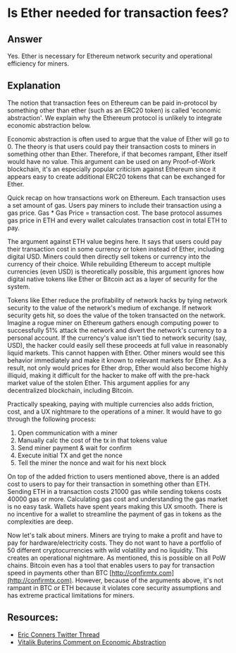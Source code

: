 # Is Ether needed for transaction fees?

## Answer

Yes. Ether is necessary for Ethereum network security and operational efficiency for miners.

## Explanation

The notion that transaction fees on Ethereum can be paid in-protocol by something other than ether (such as an ERC20 token) is called 'economic abstraction'. We explain why the Ethereum protocol is unlikely to integrate economic abstraction below.

Economic abstraction is often used to argue that the value of Ether will go to 0. The theory is that users could pay their transaction costs to miners in something other than Ether. Therefore, if that becomes rampant, Ether itself would have no value. This argument can be used on any Proof-of-Work blockchain, it's an especially popular criticism against Ethereum since it appears easy to create additional ERC20 tokens that can be exchanged for Ether.

Quick recap on how transactions work on Ethereum. Each transaction uses a set amount of gas. Users pay miners to include their transaction using a gas price. Gas * Gas Price = transaction cost. The base protocol assumes gas price in ETH and every wallet calculates transaction cost in total ETH to pay.

The argument against ETH value begins here. It says that users could pay their transaction cost in some currency or token instead of Ether, including digital USD. Miners could then directly sell tokens or currency into the currency of their choice. While rebuilding Ethereum to accept multiple currencies (even USD) is theoretically possible, this argument ignores how digital native tokens like Ether or Bitcoin act as a layer of security for the system.

Tokens like Ether reduce the profitability of network hacks by tying network security to the value of the network's medium of exchange. If network security gets hit, so does the value of the token transacted on the network. Imagine a rogue miner on Ethereum gathers enough computing power to successfully 51% attack the network and divert the network's currency to a personal account. If the currency's value isn't tied to network security (say, USD), the hacker could easily sell these proceeds at full value in reasonably liquid markets. This cannot happen with Ether. Other miners would see this behavior immediately and make it known to relevant markets for Ether. As a result, not only would prices for Ether drop, Ether would also become highly illiquid, making it difficult for the hacker to make off with the pre-hack market value of the stolen Ether. This argument applies for any decentralized blockchain, including Bitcoin. 

Practically speaking, paying with multiple currencies also adds friction, cost, and a UX nightmare to the operations of a miner. It would have to go through the following process:

1. Open communication with a miner 
2. Manually calc the cost of the tx in that tokens value
3. Send miner payment & wait for confirm
4. Execute initial TX and get the nonce
5. Tell the miner the nonce and wait for his next block

On top of the added friction to users mentioned above, there is an added cost to users to pay for their transaction in something other than ETH. Sending ETH in a transaction costs 21000 gas while sending tokens costs 40000 gas or more. Calculating gas cost and understanding the gas market is no easy task. Wallets have spent years making this UX smooth. There is no incentive for a wallet to streamline the payment of gas in tokens as the complexities are deep.

Now let's talk about miners. Miners are trying to make a profit and have to pay for hardware/electricity costs. They do not want to have a portfolio of 50 different cryptocurrencies with wild volatility and no liquidity. This creates an operational nightmare. As mentioned, this is possible on all PoW chains. Bitcoin even has a tool that enables users to pay for transaction speed in payments other than BTC [http://confirmtx.com](http://confirmtx.com). However, because of the arguments above, it's not rampant in BTC or ETH because it violates core security assumptions and has extreme practical limitations for miners.

## Resources:
* [Eric Conners Twitter Thread](https://twitter.com/econoar/status/1055845633754447872/)
* [Vitalik Buterins Comment on Economic Abstraction](https://old.reddit.com/r/ethtrader/comments/9ch5ls/the_collapse_of_eth_is_inevitable_techcrunch_can/e5av470/)
